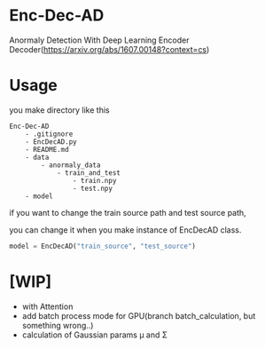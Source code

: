# Enc-Dec-AD
Anormaly Detection With Deep Learning Encoder Decoder(https://arxiv.org/abs/1607.00148?context=cs)

# Usage
you make directory like this
```
Enc-Dec-AD
    - .gitignore
    - EncDecAD.py
    - README.md
    - data
        - anormaly_data
            - train_and_test
                - train.npy
                - test.npy
    - model
```

if you want to change the train source path and test source path,

you can change it when you make instance of EncDecAD class.

```python
model = EncDecAD("train_source", "test_source")
```

# [WIP]

- with Attention
- add batch process mode for GPU(branch batch_calculation, but something wrong..)
- calculation of Gaussian params μ and Σ
